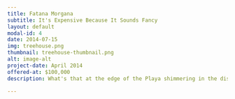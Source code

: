 ```yaml
---
title: Fatana Morgana
subtitle: It's Expensive Because It Sounds Fancy
layout: default
modal-id: 4
date: 2014-07-15
img: treehouse.png
thumbnail: treehouse-thumbnail.png
alt: image-alt
project-date: April 2014
offered-at: $100,000
description: What's that at the edge of the Playa shimmering in the distance.... is it an Oasis? Is it a naked old dude on a bike? Is it a dirty wook berating someone for not sharing water with them because they don't know that the Playa Provides? Or is it actually your luxurious housing for your time at the Burn? This room pays tribute to the great Mirage that our camp is partially named after. This room is so swanky that you'd be right in thinking that it is indeed a mirage. The BOrg apparently has also mistaken the entire complex for a mirage and convinced themselves that it doesn't exist, which is why it probably hasn't been shut down yet! This room comes with a hot tub with sand at the bottom for that authentic Desert Oasis experience, as well as palm trees providing shade.

---
```

